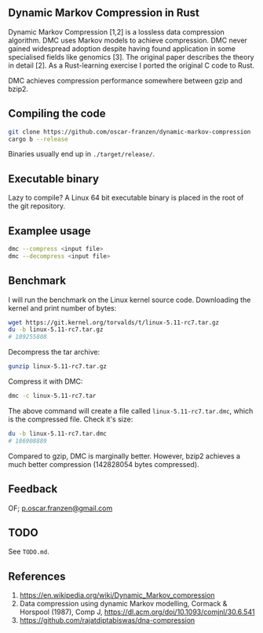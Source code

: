 ## Dynamic Markov Compression in Rust
Dynamic Markov Compression [1,2] is a lossless data compression
algorithm. DMC uses Markov models to achieve compression. DMC never
gained widespread adoption despite having found application in some
specialised fields like genomics [3]. The original paper describes the
theory in detail [2]. As a Rust-learning exercise I ported the
original C code to Rust.

DMC achieves compression performance somewhere between gzip and
bzip2.

## Compiling the code
```bash
git clone https://github.com/oscar-franzen/dynamic-markov-compression
cargo b --release
```
Binaries usually end up in `./target/release/`.

## Executable binary
Lazy to compile? A Linux 64 bit executable binary is placed in the
root of the git repository.

## Examplee usage
```bash
dmc --compress <input file>
dmc --decompress <input file>
```

## Benchmark
I will run the benchmark on the Linux kernel source code. Downloading
the kernel and print number of bytes:

```bash
wget https://git.kernel.org/torvalds/t/linux-5.11-rc7.tar.gz
du -b linux-5.11-rc7.tar.gz
# 189255808
```

Decompress the tar archive:
```bash
gunzip linux-5.11-rc7.tar.gz
```

Compress it with DMC:
```bash
dmc -c linux-5.11-rc7.tar
```

The above command will create a file called `linux-5.11-rc7.tar.dmc`,
which is the compressed file. Check it's size:

```bash
du -b linux-5.11-rc7.tar.dmc
# 186908889
```

Compared to gzip, DMC is marginally better. However, bzip2 achieves a
much better compression (142828054 bytes compressed).

## Feedback
OF; <p.oscar.franzen@gmail.com>

## TODO
See `TODO.md`.

## References
1. https://en.wikipedia.org/wiki/Dynamic_Markov_compression
2. Data compression using dynamic Markov modelling, Cormack &
   Horspool (1987), Comp J, https://dl.acm.org/doi/10.1093/comjnl/30.6.541
3. https://github.com/rajatdiptabiswas/dna-compression
